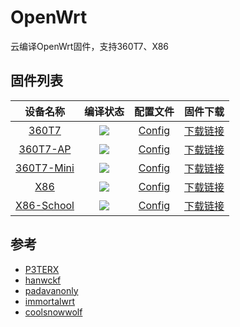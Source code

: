 # OpenWrt
云编译OpenWrt固件，支持360T7、X86

## 固件列表
| 设备名称 | 编译状态 | 配置文件 | 固件下载 |
| :-------------: | :-------------: | :-------------: | :-------------: |
| [360T7](https://github.com/QiYueYiya/OpenWrt-Actions/blob/main/.github/workflows/360T7.yml) | [![](https://github.com/QiYueYiya/OpenWrt-Actions/actions/workflows/360T7.yml/badge.svg)](https://github.com/QiYueYiya/OpenWrt-Actions/actions/workflows/360T7.yml) | [Config](https://github.com/QiYueYiya/OpenWrt-Actions/blob/main/360T7/main.config) | [下载链接](https://github.com/QiYueYiya/OpenWrt-Actions/releases/tag/360T7) |
| [360T7-AP](https://github.com/QiYueYiya/OpenWrt-Actions/blob/main/.github/workflows/360T7-AP.yml) | [![](https://github.com/QiYueYiya/OpenWrt-Actions/actions/workflows/360T7-AP.yml/badge.svg)](https://github.com/QiYueYiya/OpenWrt-Actions/actions/workflows/360T7-AP.yml) | [Config](https://github.com/QiYueYiya/OpenWrt-Actions/blob/main/360T7/mini.config) | [下载链接](https://github.com/QiYueYiya/OpenWrt-Actions/releases/tag/360T7-AP) |
| [360T7-Mini](https://github.com/QiYueYiya/OpenWrt-Actions/blob/main/.github/workflows/360T7-Mini.yml) | [![](https://github.com/QiYueYiya/OpenWrt-Actions/actions/workflows/360T7-Mini.yml/badge.svg)](https://github.com/QiYueYiya/OpenWrt-Actions/actions/workflows/360T7-Mini.yml) | [Config](https://github.com/QiYueYiya/OpenWrt-Actions/blob/main/360T7/mini.config) | [下载链接](https://github.com/QiYueYiya/OpenWrt-Actions/releases/tag/360T7-Mini) |
| [X86](https://github.com/QiYueYiya/OpenWrt-Actions/blob/main/.github/workflows/X86.yml) | [![](https://github.com/QiYueYiya/OpenWrt-Actions/actions/workflows/X86.yml/badge.svg)](https://github.com/QiYueYiya/OpenWrt-Actions/actions/workflows/X86.yml) | [Config](https://github.com/QiYueYiya/OpenWrt-Actions/blob/main/X86/main.config) | [下载链接](https://github.com/QiYueYiya/OpenWrt-Actions/releases/tag/X86) |
| [X86-School](https://github.com/QiYueYiya/OpenWrt-Actions/blob/main/.github/workflows/X86-School.yml) | [![](https://github.com/QiYueYiya/OpenWrt-Actions/actions/workflows/X86-School.yml/badge.svg)](https://github.com/QiYueYiya/OpenWrt-Actions/actions/workflows/X86-School.yml) | [Config](https://github.com/QiYueYiya/OpenWrt-Actions/blob/main/X86-School/main.config) | [下载链接](https://github.com/QiYueYiya/OpenWrt-Actions/releases/tag/X86-School) |

## 参考
- [P3TERX](https://github.com/P3TERX/Actions-OpenWrt)
- [hanwckf](https://github.com/hanwckf/immortalwrt-mt798x)
- [padavanonly](https://github.com/padavanonly/immortalwrtARM)
- [immortalwrt](https://github.com/immortalwrt/immortalwrt)
- [coolsnowwolf](https://github.com/coolsnowwolf/lede)
